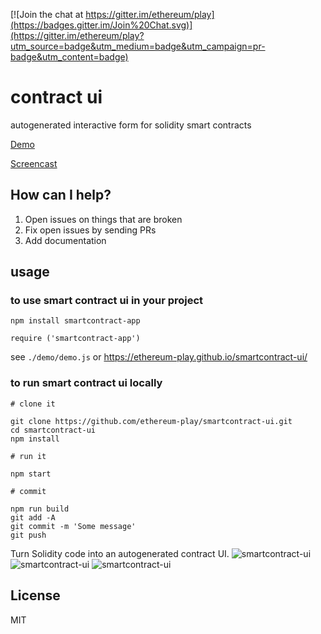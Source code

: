 [![Join the chat at https://gitter.im/ethereum/play](https://badges.gitter.im/Join%20Chat.svg)](https://gitter.im/ethereum/play?utm_source=badge&utm_medium=badge&utm_campaign=pr-badge&utm_content=badge)

# contract ui

autogenerated interactive form for solidity smart contracts

[Demo](https://playproject.io/play-ed)

[Screencast](https://www.loom.com/share/eda49b7304bf4e568b83f90d4b99a813)

## How can I help?

1. Open issues on things that are broken
2. Fix open issues by sending PRs
3. Add documentation

## usage

### to use smart contract ui in your project

`npm install smartcontract-app`

`require ('smartcontract-app')`

see `./demo/demo.js` or https://ethereum-play.github.io/smartcontract-ui/

### to run smart contract ui locally

```
# clone it

git clone https://github.com/ethereum-play/smartcontract-ui.git
cd smartcontract-ui
npm install

# run it

npm start

# commit

npm run build
git add -A
git commit -m 'Some message'
git push

```

Turn Solidity code into an autogenerated contract UI.
![smartcontract-ui](https://i.imgur.com/PF9UHzG.png)
![smartcontract-ui](https://i.imgur.com/TDoJd8R.png)
![smartcontract-ui](https://i.imgur.com/xutIcX0.png)

## License

MIT
